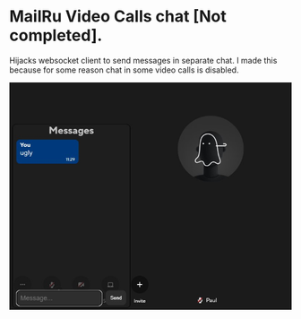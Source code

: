 # MailRu Video Calls chat [Not completed].

Hijacks websocket client to send messages in separate chat.
I made this because for some reason chat in some video calls is disabled.

<img src="https://github.com/bloodvez/MiscStuff/blob/master/MailChat/why.jpg" alt="chat"/>